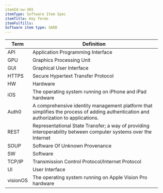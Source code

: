 ```yaml
---
itemId:sw-365
itemType: Software Item Spec
itemTitle: Key Terms
itemFulfills: 
Software item type: SADD
---
```

| Term   | Definition |
|--------|------------|
| API    | Application Programming Interface |
| GPU    | Graphics Processing Unit |
| GUI    | Graphical User Interface |
| HTTPS  | Secure Hypertext Transfer Protocol |
| HW     | Hardware |
| iOS    | The operating system running on iPhone and iPad hardware |
| Auth0  | A comprehensive identity management platform that simplifies the process of adding authentication and authorization to applications. |
| REST   | Representational State Transfer; a way of providing interoperability between computer systems over the Internet |
| SOUP   | Software Of Unknown Provenance |
| SW     | Software | 
| TCP/IP | Transmission Control Protocol/Internet Protocol |
| UI     | User Interface |
| visionOS | The operating system running on Apple Vision Pro hardware |